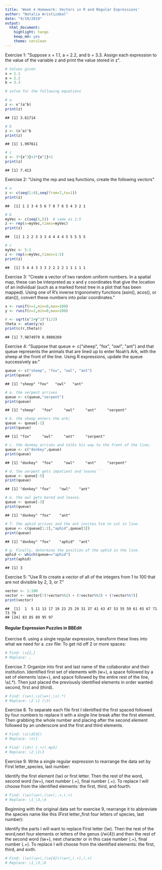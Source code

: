 ```yaml
---
title: 'Week 4 Homework: Vectors in R and Regular Expressions'
author: "Natalia Aristizabal"
date: "9/19/2018"
output: 
  html_document: 
    highlight: tango
    keep_md: yes
    theme: cerulean
---
```




Exercise 1: "Suppose x = 1.1, a = 2.2, and b = 3.3. Assign each expression to the value of the variable z and print the value stored in z".

```r
# Values given
x = 1.1
a = 2.2
b = 3.3

# solve for the following equations

# a
z <- x^(a^b)
print(z)
```

```
## [1] 3.61714
```

```r
# b 
z <- (x^a)^b
print(z)
```

```
## [1] 1.997611
```

```r
# c
z <- 3*{x^3}+2*{x^2}+1
print(z)
```

```
## [1] 7.413
```

Exercise 2: "Using the rep and seq functions, create the following vectors"

```r
# a
z <- c(seq(1:8),seq(from=7,to=1))
print(z)
```

```
##  [1] 1 2 3 4 5 6 7 8 7 6 5 4 3 2 1
```

```r
# b
myVec <- c(seq(1,5))  # same as 1:5
z <- rep(x=myVec,times=myVec)
print(z)
```

```
##  [1] 1 2 2 3 3 3 4 4 4 4 5 5 5 5 5
```

```r
# c
myVec <- 5:1
z <- rep(x=myVec,times=1:5)
print(z)
```

```
##  [1] 5 4 4 3 3 3 2 2 2 2 1 1 1 1 1
```

Exercise 3: "Create a vector of two random uniform numbers. In a spatial map, these can be interpreted as x and y coordinates that give the location of an individual (such as a marked forest tree in a plot that has been mapped). Using one of R’s inverse trigonometry functions (asin(), acos(), or atan()), convert these numbers into polar coordinates."


```r
x <- runif(n=1,min=0,max=100)
y <- runif(n=1,min=0,max=100)

r <- sqrt(x^2+y^2)^(1/2)
theta <- atan(y/x)
print(c(r,theta))
```

```
## [1] 7.9874970 0.9800269
```

Exercise 4: "Suppose that queue <- c("sheep", "fox", "owl", "ant") and that queue represents the animals that are lined up to enter Noah’s Ark, with the sheep at the front of the line. Using R expressions, update the queue successively as:"


```r
queue <- c("sheep", "fox", "owl", "ant")
print(queue)
```

```
## [1] "sheep" "fox"   "owl"   "ant"
```

```r
# a. the serpent arrives
queue <- c(queue,"serpent")
print(queue)
```

```
## [1] "sheep"   "fox"     "owl"     "ant"     "serpent"
```

```r
# b. the sheep enters the ark;
queue <- queue[-1]
print(queue)
```

```
## [1] "fox"     "owl"     "ant"     "serpent"
```

```r
# c. the donkey arrives and talks his way to the front of the line;
queue <- c("donkey",queue)
print(queue)
```

```
## [1] "donkey"  "fox"     "owl"     "ant"     "serpent"
```

```r
# d. the serpent gets impatient and leaves```
queue <- queue[-5]
print(queue)
```

```
## [1] "donkey" "fox"    "owl"    "ant"
```

```r
# e. the owl gets bored and leaves.
queue <- queue[-3]
print(queue)
```

```
## [1] "donkey" "fox"    "ant"
```

```r
# f. the aphid arrives and the ant invites him to cut in line.
queue <- c(queue[1:2],"aphid",queue[3])
print(queue)
```

```
## [1] "donkey" "fox"    "aphid"  "ant"
```

```r
# g. Finally, determine the position of the aphid in the line.
aphid <- which(queue=="aphid")
print(aphid)
```

```
## [1] 3
```

Exercise 5: "Use R to create a vector of all of the integers from 1 to 100 that are not divisible by 2, 3, or 7."

```r
vector <- 1:100
vector <- vector[!(!vector%%2) + (!vector%%3) + (!vector%%7)]
print(vector)
```

```
##  [1]  1  5 11 13 17 19 23 25 29 31 37 41 43 47 53 55 59 61 65 67 71 73 79
## [24] 83 85 89 95 97
```


#### Regular Expression Puzzles in BBEdit

Exercise 6. using a single regular expression, transform these lines into what we need for a .csv file: To get rid off 2 or more spaces: 

```r
# Find: \s{2,} 
# Replace: ,
```



Exercise 7. Organize into first and last name of the collaborator and their institution. Identified first set of elements with (w+), a space followed by a set of elements \s(w+), and space followed by the entire rest of the line, \s(.*). Then just placed the previously identified elements in order wanted: second, first and (third). 

```r
# Find: (\w+),\s(\w+),\s(.*) 
# Replace: \2 \1 (\3)
```


Exercise 8. To separate each file first I identified the first spaced followed by four numbers to replace it with a single line break after the first element. Then grabbing the whole number and placing after the second element followed by an underscore and the first and third elements.

```r
# Find: \s(\d{4})
# Replace: \n\1

# Find: (\d+) (.+)(.mp3) 
# Replace: \2_\1\3
```

Exercise 9. Write a single regular expression to rearrange the data set by First letter_species, last number:

Identify the first element (\w) or first letter. Then the rest of the word, second word (\w+), next number (.+), final number (.+). To replace I will choose from the identified elements: the first, third, and fourth. 

```r
# Find: (\w)(\w+),(\w+),.+,(.+)
# Replace: \1_\3,\4
```



Beginning with the original data set for exercise 9, rearrange it to abbreviate the species name like this (First letter_first four letters of species, last number):

Identify the parts I will want to replace First letter (\w). Then the rest of the word,next four elements or letters of the genus (/w{4}) and then the rest of the second word (\w+), next character or in this case number (.+), final number (.+). To replace I will choose from the identified elements: the first, third, and sixth. 

```r
# Find: (\w)(\w+),(\w{4})(\w+),(.+),(.+) 
# Replace: \1_\3,\6
```


 
